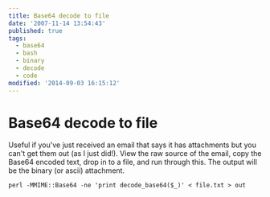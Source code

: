 ```yaml
---
title: Base64 decode to file
date: '2007-11-14 13:54:43'
published: true
tags:
  - base64
  - bash
  - binary
  - decode
  - code
modified: '2014-09-03 16:15:12'
---
```

# Base64 decode to file

Useful if you've just received an email that says it has attachments but you can't get them out (as I just did!).  View the raw source of the email, copy the Base64 encoded text, drop in to a file, and run through this.  The output will be the binary (or ascii) attachment.

    perl -MMIME::Base64 -ne 'print decode_base64($_)' < file.txt > out
